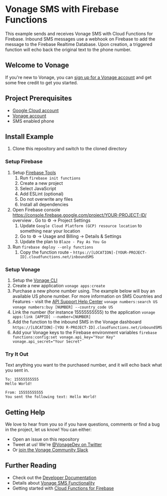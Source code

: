 # Vonage SMS with Firebase Functions

This example sends and receives Vonage SMS with Cloud Functions for Firebase. Inbound SMS messages use a webhook on Firebase to add the message to the Firebase Realtime Database. Upon creation, a triggered function will echo back the original text to the phone number.

## Welcome to Vonage

If you're new to Vonage, you can [sign up for a Vonage account](https://dashboard.nexmo.com/sign-up?utm_source=DEV_REL&utm_medium=github&utm_campaign=firebase-functions-sms-example) and get some free credit to get you started.

## Project Prerequisites
+ [Google Cloud account](https://cloud.google.com/)
+ [Vonage account](https://dashboard.nexmo.com/sign-up?utm_source=DEV_REL&utm_medium=github&utm_campaign=firebase-functions-sms-example)
+ SMS enabled phone

## Install Example

1. Clone this repository and switch to the cloned directory

### Setup Firebase

1. Setup [Firebase Tools](https://firebase.google.com/docs/cli)
    1. Run `firebase init functions`
    2. Create a new project
    3. Select JavaScript
    4. Add ESLint (optional)
    5. Do not overwrite any files
    6. Install all dependencies
2. Open Firebase console https://console.firebase.google.com/project/YOUR-PROJECT-ID/
overview
. Go to ⚙️ -> Project Settings
    1. Update `Google Cloud Platform (GCP) resource location` to something near your location
    1. Go to ⚙️ -> Usage and Billing -> Details & Settings
    1. Update the plan to `Blaze - Pay As You Go`
3. Run `firebase deploy --only functions`
    1. Copy the function route - `https://[LOCATION]-[YOUR-PROJECT-ID].cloudfunctions.net/inboundSMS`

### Setup Vonage

1. Setup the [Vonage CLI](https://github.com/Vonage/vonage-cli)
2. Create a new application `vonage apps:create`
3. Purchase a new phone number using. The example below will buy an available US phone number. For more information on SMS Countries and Features - visit the [API Support Help Center](https://help.nexmo.com/hc/en-us/articles/115011451687-SMS-Numbers-Features-Overview)
    `vonage numbers:search US`
    `vonage numbers:buy [NUMBER] --country_code US`
4. Link the number (for instance 15555555555) to the application `vonage apps:link [APPID] --number=[NUMBER]`
5. Add the function to the inbound SMS in the Vonage dashboard `https://[LOCATION]-[YOU
R-PROJECT-ID].cloudfunctions.net/inboundSMS`
6. Add your Vonage keys to the Firebase environment variables `firebase functions:config:set vonage.api_key="Your Key" vonage.api_secret="Your Secret"`

### Try It Out
Text anything you want to the purchased number, and it will echo back what you sent in.

```
To: 15555555555
Hello World!

From: 15555555555
You sent the following text: Hello World!
```

## Getting Help

We love to hear from you so if you have questions, comments or find a bug in the project, let us know! You can either:

* Open an issue on this repository
* Tweet at us! We're [@VonageDev on Twitter](https://twitter.com/VonageDev)
* Or [join the Vonage Community Slack](https://developer.vonage.com/community/slack)

## Further Reading

* Check out the [Developer Documentation](https://developer.vonage.com)
* Details about [Vonage SMS Functionality](https://developer.vonage.com/messaging/sms/overview)
* Getting started with [Cloud Functions for Firebase](https://firebase.google.com/docs/functions/get-started)

